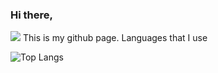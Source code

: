 ### Hi there,
![](https://visitor-badge.laobi.icu/badge?page_id=mreinke1.mreinke1)
This is my github page. Languages that I use

![Top Langs](https://github-readme-stats.vercel.app/api/top-langs/?username=mreinke1&theme=dark)

<!--
**mreinke1/mreinke1** is a ✨ _special_ ✨ repository because its `README.md` (this file) appears on your GitHub profile.
